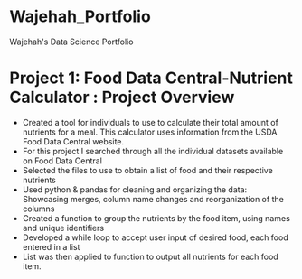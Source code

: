 # Wajehah_Portfolio
Wajehah's Data Science Portfolio

# Project 1: Food Data Central-Nutrient Calculator : Project Overview

* Created a tool for individuals to use to calculate their total amount of nutrients for a meal.  This calculator uses information from the USDA Food Data Central website.
* For this project I searched through all the individual datasets available on Food Data Central 
* Selected the files to use to obtain a list of food and their respective nutrients
* Used python & pandas for cleaning and organizing the data: Showcasing merges, column name changes and reorganization of the columns
* Created a function to group the nutrients by the food item, using names and unique identifiers
* Developed a while loop to accept user input of desired food, each food entered in a list
* List was then applied to function to output all nutrients for each food item.


